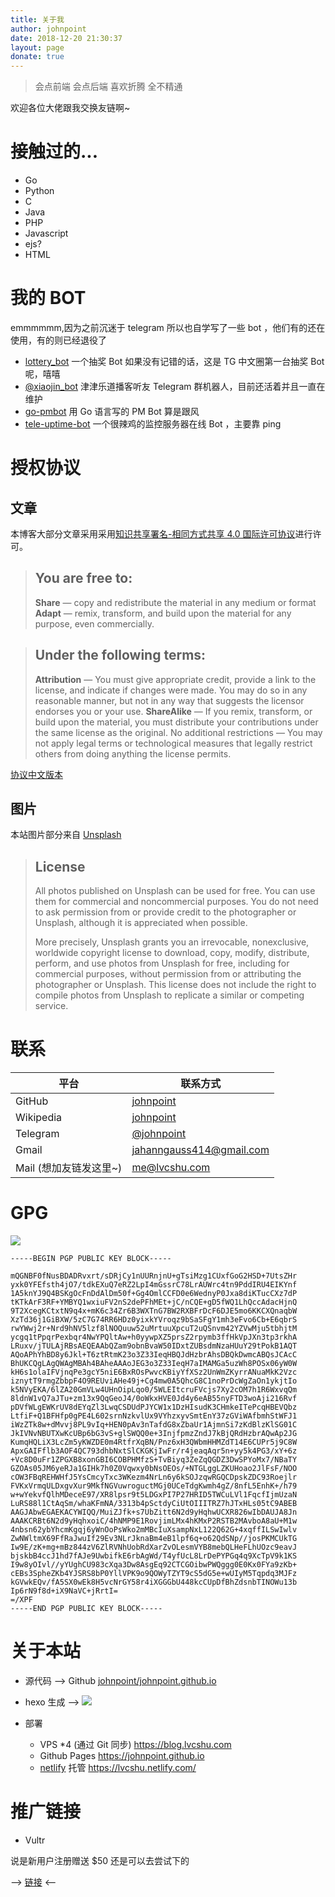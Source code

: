 ```yaml
---
title: 关于我
author: johnpoint
date: 2018-12-20 21:30:37
layout: page
donate: true
---
```


>会点前端
>会点后端
>喜欢折腾
>全不精通

欢迎各位大佬跟我交换友链啊~

# 接触过的...

- Go
- Python
- C
- Java
- PHP
- Javascript
- ejs?
- HTML

# 我的 BOT

emmmmmm,因为之前沉迷于 telegram 所以也自学写了一些 bot ，他们有的还在使用，有的则已经退役了

- [lottery_bot](https://github.com/johnpoint/lottery_bot) 一个抽奖 Bot 如果没有记错的话，这是 TG 中文圈第一台抽奖 Bot 呢，嘻嘻
- [@xiaojin_bot](https://t.me/xiaojin_bot) 津津乐道播客听友 Telegram 群机器人，目前还活着并且一直在维护
- [go-pmbot](https://github.com/johnpoint/go-pmbot) 用 Go 语言写的 PM Bot 算是跟风
- [tele-uptime-bot](https://github.com/johnpoint/tele-uptime-bot) 一个很辣鸡的监控服务器在线 Bot ，主要靠 ping

# 授权协议

## 文章

本博客大部分文章采用采用[知识共享署名-相同方式共享 4.0 国际许可协议](http://creativecommons.org/licenses/by-sa/4.0/)进行许可。

> ## You are free to:
>**Share** — copy and redistribute the material in any medium or format
>**Adapt** — remix, transform, and build upon the material for any purpose, even commercially.

> ## Under the following terms:
>**Attribution** — You must give appropriate credit, provide a link to the license, and indicate if changes were made. You may do so in any reasonable manner, but not in any way that suggests the licensor endorses you or your use.
>**ShareAlike** — If you remix, transform, or build upon the material, you must distribute your contributions under the same license as the original.
>No additional restrictions — You may not apply legal terms or technological measures that legally restrict others from doing anything the license permits.

[协议中文版本](https://creativecommons.org/licenses/by-sa/4.0/deed.zh)

## 图片

本站图片部分来自 [Unsplash](https://unsplash.com/) 

>## License
>All photos published on Unsplash can be used for free. You can use them for commercial and noncommercial purposes. You do not need to ask permission from or provide credit to the photographer or Unsplash, although it is appreciated when possible.
>
>More precisely, Unsplash grants you an irrevocable, nonexclusive, worldwide copyright license to download, copy, modify, distribute, perform, and use photos from Unsplash for free, including for commercial purposes, without permission from or attributing the photographer or Unsplash. This license does not include the right to compile photos from Unsplash to replicate a similar or competing service.

# 联系

| 平台 | 联系方式 |
| --- | --- |
| GitHub | [johnpoint](https://github.com/johnpoint)| 
| Wikipedia | [johnpoint](https://zh.wikipedia.org/wiki/User:Johnpoint) |
| Telegram | [@johnpoint](https://t.me/johnpoint) |
| Gmail | jahanngauss414@gmail.com |
| Mail (想加友链发这里~) | me@lvcshu.com |

# GPG

![](https://cdn.lvcshu.info/img/20190705001.png)

```
-----BEGIN PGP PUBLIC KEY BLOCK-----

mQGNBF0fNusBDADRvxrt/sDRjCy1nUURnjnU+gTsiMzg1CUxfGoG2HSD+7UtsZHr
yxk0YFEfsth4jO7/tdkEXuQ7eRZ2LpI4mGssrC78LrAUWrc4tn9PddIRU4EIKYnf
1A5knYJ9Q4BSKgOcFnDdAlDm50f+Gg4OmlCCFD0e6WednyP0Jxa8diKTucCXz7dP
tKTkArF3RF+YMBYQ1wxiuFV2nS2dePFhMEt+jC/nCQE+gD5fWQ1LhQccAdacHjnQ
9T2XcegKCtxtN9q4x+mK6c34Zr6B3WXTnG7BW2RXBFrDcF6DJE5mo6KKCXQnaqbW
XzTd36j1GiBXW/5zC7G74RR6HDz0yixkYVroqz9bSaSFgY1mh3eFvo6Cb+E6qbrS
rwYWwj2r+Nrd9hNV5lzf8lNOQuuw52uMrtuuXpcuT2uQSnvm42YZVwMju5tbhjtM
ycgq1tPpqrPexbqr4NwYPQltAw+h0yywpXZ5prsZ2rpymb3ffHkVpJXn3tp3rkhA
LRuxv/jTULAjRBsAEQEAAbQZam9obnBvaW50IDxtZUBsdmNzaHUuY29tPokB1AQT
AQoAPhYhBD8y6Jkl+T6ztRtmK23o3Z33IeqHBQJdHzbrAhsDBQkDwmcABQsJCAcC
BhUKCQgLAgQWAgMBAh4BAheAAAoJEG3o3Z33IeqH7aIMAMGa5uzWh8POSx06yW0W
kH6s1olaIFVjnqPe3gcY5niE6BxROsPwvcKBiyYfXSz2UnWmZKyrrANuaMkK2Vzc
iznytT9rmgZbbpF4O9REUviAHe49j+Cg4mw0A5QhcG8C1noPrDcWgZaOn1ykjtIo
k5NVyEKA/6lZA20GmVLw4UHnOipLqo0/5WLEItcruFVcjs7Xy2cOM7h1R6WxvqQm
8ldnW1vQ7aJTu+zm13x9QqGeoJ4/0oWkxHVE0Jd4y6eAB55nyFTD3woAji216Rvf
pDVfWLgEWKrUV8dEYqZl3LwqCSDUdPJYCW1x1DzHIsudK3CHmkeITePcqHBEVQbz
LtfiF+Q1BFHfp0gPE4L602srnNzkvlUx9VYhzxyvSmtEnY37zGViWAfbmhStWFJ1
iWzZTk8w+dMvvj8PL9vIq+HEN0pAv3nTafdG8xZbaUr1AjmnSi7zKdBlzKlSG01C
JkIVNvNBUTXwKcUBp6bG3vS+glSWQQ0e+3InjfpmzZndJ7kBjQRdHzbrAQwAp2JG
KumqHQLiX3LcZm5yKWZDE0m4RtfrXqBN/Pnz6xH3QWbmHHMZdT14E6CUPr5j9C8W
ApxGAIFflb3AOF4QC793dhbNxtSlCKGKjIwFr/r4jeaqAqr5n+yy5k4PG3/xY+6z
+Vc8D0uFr1ZPGXB8xonGBI6COBPHMfzS+TvBiyq3ZeZqQGDZ3DwSPYoMx7/NBaTY
GZOAs05JM6yeRJa1GIHk7h0Z0Vqwxy0bNsOEOs/+NTGLggLZKUHoao2JlFsF/NOO
cOW3FBqREHWHfJ5YsCmcyTxc3WKezm4NrLn6y6kSOJzqwRGQCDpskZDC93Roejlr
FVKxVrmqULDxgvXur9MkfNGVuwroguctMGj0UCeTdgKwmh4gZ/8nfL5EnhK+/h79
w+wYekvfQlhMDeceE97/XR8lpsr9t5LDGxPI7P27HRID5TWCuLVl1FqcfIjmUzaN
LuRS88l1CtAqSm/whaKFmNA/3313b4pSctdyCiUtOIIITRZ7hJTxHLs05tC9ABEB
AAGJAbwEGAEKACYWIQQ/MuiZJfk+s7UbZitt6N2d9yHqhwUCXR826wIbDAUJA8Jn
AAAKCRBt6N2d9yHqhxoiC/4hNMP9E1RovjimLMx4hKMxP2RSTB2MAvboA8aU+M1w
4nbsn62ybYhcmKgqj6yWnOoPsWko2mMBcIuXsampNxL122Q62G+4xqffILSwIwlv
ZwNWltmX69FfRaJwuIf29Ev3NLrJknaBm4eB1lpf6q+o62QdSNp//josPKMCUkTG
Iw9E/zK+mg+mBz844zV6ZlRVNhUobRdXarZvOLesmVYB8mebQLHeFLhUOzc9eavJ
bjskbB4ccJ1hd7fAJe9UwbifkE6rbAgWd/T4yfUcL8LrDePYPGq4q9XcTpV9k1KS
I9w8yOIvl//yYUghCU983cXqa3Dw8AsgEq92CTCGOibwPWQggg0E0Kx0FYa9zKb+
cEBs3SpheZKb4YJSRS8bP0YllVPK9o9QOWyTZYT9cS5dG5e+wUIyM5Tqpdq3MJFz
kGVwkEQv/fA5SX0wEk8H5vcNrGY58r4iXGGGbU448kcCUpDfBhZdsnbTINOWu13b
Ip6rN9f8d+iX9NaVC+jRrtI=
=/XPF
-----END PGP PUBLIC KEY BLOCK-----
```

# 关于本站

- 源代码 --> Github [johnpoint/johnpoint.github.io](https://github.com/johnpoint/johnpoint.github.io)


- hexo 生成 --> ![](https://travis-ci.org/johnpoint/johnpoint.github.io.svg?branch=source)

- 部署
  - VPS *4 (通过 Git 同步) https://blog.lvcshu.com
  - Github Pages https://johnpoint.github.io
  - [netlify](https://www.netlify.com/) 托管 https://lvcshu.netlify.com/

# 推广链接

- Vultr

说是新用户注册赠送 $50 还是可以去尝试下的 

--> [链接](https://www.vultr.com/?ref=8001434-4F) <--